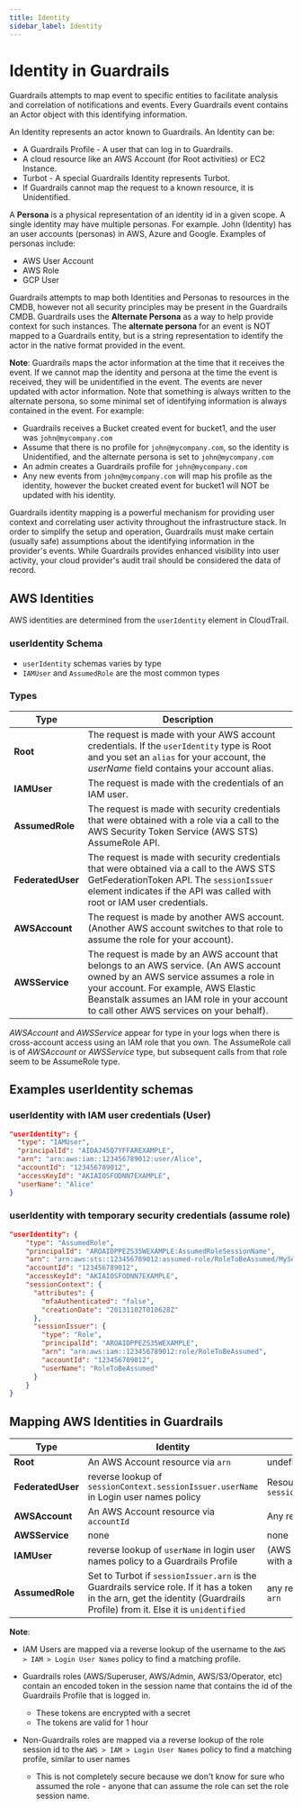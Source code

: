```yaml
---
title: Identity
sidebar_label: Identity
---
```


# Identity in Guardrails

Guardrails attempts to map event to specific entities to facilitate analysis and correlation of notifications and events. Every Guardrails event contains an Actor object with this identifying information.

An Identity represents an actor known to Guardrails. An Identity can be:

 - A Guardrails Profile - A user that can log in to Guardrails.
 - A cloud resource like an AWS Account (for Root activities) or EC2 Instance.
 - Turbot - A special Guardrails Identity represents Turbot.
 - If Guardrails cannot map the request to a known resource, it is Unidentified.

A **Persona** is a physical representation of an identity id in a given scope. A single identity may have multiple personas. For example. John (Identity) has an user accounts (personas) in AWS, Azure and Google. Examples of personas include:

  - AWS User Account
  - AWS Role
  - GCP User

Guardrails attempts to map both Identities and Personas to resources in the CMDB, however not all security principles may be present in the Guardrails CMDB. Guardrails uses the **Alternate Persona** as a way to help provide context for such instances. The **alternate persona** for an event is NOT mapped to a Guardrails entity, but is a string representation to identify the actor in the native format provided in the event.

**Note**:
Guardrails maps the actor information at the time that it receives the event. If we cannot map the identity and persona at the time the event is received, they will be unidentified in the event. The events are never updated with actor information. Note that something is always written to the alternate persona, so some minimal set of identifying information is always contained in the event. For example:

  - Guardrails receives a Bucket created event for bucket1, and the user was `john@mycompany.com`
  - Assume that there is no profile for `john@mycompany.com`, so the identity is Unidentified, and the alternate persona is set to `john@mycompany.com`
  - An admin creates a Guardrails profile for `john@mycompany.com`
  - Any new events from `john@mycompany.com` will map his profile as the identity, however the bucket created event for bucket1 will NOT be updated with his identity.

Guardrails identity mapping is a powerful mechanism for providing user context and correlating user activity throughout the infrastructure stack. In order to simplify the setup and operation, Guardrails must make certain (usually safe) assumptions about the identifying information in the provider's events. While Guardrails provides enhanced visibility into user activity, your cloud provider's audit trail should be considered the data of record.

## AWS Identities
AWS identities are determined from the `userIdentity` element in CloudTrail.

### userIdentity Schema
   - `userIdentity` schemas varies by type
   - `IAMUser` and `AssumedRole` are the most common types

### Types


| Type | Description
|-|-
| **Root** | The request is made with your AWS account credentials. If the `userIdentity` type is Root and you set an `alias` for your account, the *userName* field contains your account alias.
| **IAMUser** | The request is made with the credentials of an IAM user.
| **AssumedRole**| The request is made with security credentials that were obtained with a role via a call to the AWS Security Token Service (AWS STS) AssumeRole API.
| **FederatedUser**| The request is made with security credentials that were obtained via a call to the AWS STS GetFederationToken API. The `sessionIssuer` element indicates if the API was called with root or IAM user credentials.
| **AWSAccount** | The request is made by another AWS account. (Another AWS account switches to that role to assume the role for your account).
| **AWSService** | The request is made by an AWS account that belongs to an AWS service. (An AWS account owned by an AWS service assumes a role in your account. For example, AWS Elastic Beanstalk assumes an IAM role in your account to call other AWS services on your behalf).

*AWSAccount* and *AWSService* appear for type in your logs when there is cross-account access using an IAM role that you own. The AssumeRole call is of *AWSAccount* or *AWSService* type, but subsequent calls from that role seem to be AssumeRole type.

## Examples userIdentity schemas

### userIdentity with IAM user credentials (User)

```json
"userIdentity": {
  "type": "IAMUser",
  "principalId": "AIDAJ45Q7YFFAREXAMPLE",
  "arn": "arn:aws:iam::123456789012:user/Alice",
  "accountId": "123456789012",
  "accessKeyId": "AKIAIOSFODNN7EXAMPLE",
  "userName": "Alice"
}
```
### userIdentity with temporary security credentials (assume role)

```json
"userIdentity": {
    "type": "AssumedRole",
    "principalId": "AROAIDPPEZS35WEXAMPLE:AssumedRoleSessionName",
    "arn": "arn:aws:sts::123456789012:assumed-role/RoleToBeAssumed/MySessionName",
    "accountId": "123456789012",
    "accessKeyId": "AKIAIOSFODNN7EXAMPLE",
    "sessionContext": {
      "attributes": {
        "mfaAuthenticated": "false",
        "creationDate": "20131102T010628Z"
      },
      "sessionIssuer": {
        "type": "Role",
        "principalId": "AROAIDPPEZS35WEXAMPLE",
        "arn": "arn:aws:iam::123456789012:role/RoleToBeAssumed",
        "accountId": "123456789012",
        "userName": "RoleToBeAssumed"
      }
    }
}
```
## Mapping AWS Identities in Guardrails


| Type | Identity | Persona | AltPersona
|-|-|-|-
| **Root**|	An AWS Account resource via `arn` | undefined | `arn`
| **FederatedUser** | reverse lookup of `sessionContext.sessionIssuer.userName` in Login user names policy | Resources with aka `sessionContext.sessionIssuer.arn` | `sessionContext.sessionIssuer.userName`
| **AWSAccount** | An AWS Account resource via `accountId` | Any resource with aka `roleArn` | `recipientAccountId`
| **AWSService**| none | none | `invokedBy`
| **IAMUser**| reverse lookup of `userName` in login user names policy to a Guardrails Profile | (AWS User) resource via resource with aka matching `arn` | `userName`
| **AssumedRole**| Set to Turbot if `sessionIssuer.arn` is the Guardrails service role. If it has a token in the arn, get the identity (Guardrails Profile) from it. Else it is `unidentified` | any resource with aka matching `arn` | first 2 fields after the first slash in the `arn`

**Note**:
 - IAM Users are mapped via a reverse lookup of the username to the `AWS > IAM > Login User Names` policy to find a matching profile.
 - Guardrails roles (AWS/Superuser, AWS/Admin, AWS/S3/Operator, etc) contain an encoded token in the session name that contains the id of the Guardrails Profile that is logged in.
    - These tokens are encrypted with a secret
    - The tokens are valid for 1 hour

 - Non-Guardrails roles are mapped via a reverse lookup of the role session id to the `AWS > IAM > Login User Names` policy to find a matching profile, similar to user names
    - This is not completely secure because we don't know for sure who assumed the role - anyone that can assume the role can set the role session name.



